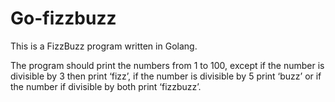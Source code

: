 # Go-fizzbuzz
This is a FizzBuzz program written in Golang. 

The program should print the numbers from 1 to 100, except if the number is divisible by 3 then print ‘fizz’, if the number is divisible by 5 print ‘buzz’ or if the number if divisible by both print ‘fizzbuzz’.
